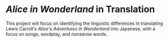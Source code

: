 # <i>Alice in Wonderland</i> in Translation

This project will focus on identifying the linguistic differences in translating Lewis Carroll's <i>Alice's Adventures in Wonderland</i> into Japanese, with a focus on songs, wordplay, and nonsense words.
